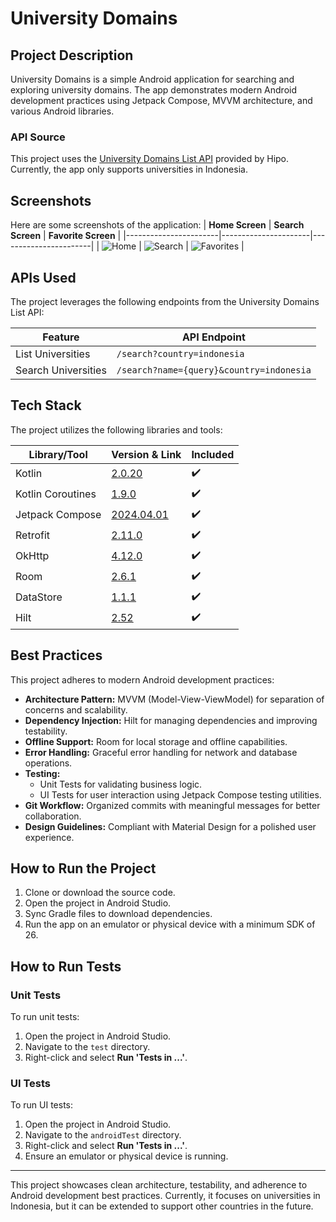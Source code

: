 # University Domains

## Project Description
University Domains is a simple Android application for searching and exploring university domains. The app demonstrates modern Android development practices using Jetpack Compose, MVVM architecture, and various Android libraries.

### API Source
This project uses the [University Domains List API](https://github.com/Hipo/university-domains-list-api?tab=readme-ov-file) provided by Hipo. Currently, the app only supports universities in Indonesia.

## Screenshots
Here are some screenshots of the application:
| **Home Screen**      | **Search Screen**    | **Favorite Screen** |
|-----------------------|----------------------|-----------------------|
| ![Home](screenshots/home.png) | ![Search](screenshots/search.png) | ![Favorites](screenshots/favorite.png) |

## APIs Used
The project leverages the following endpoints from the University Domains List API:

| Feature             | API Endpoint                             |
|---------------------|------------------------------------------|
| List Universities   | `/search?country=indonesia`              |
| Search Universities | `/search?name={query}&country=indonesia` |

## Tech Stack
The project utilizes the following libraries and tools:

| Library/Tool        | Version & Link                                                                               | Included |
|---------------------|----------------------------------------------------------------------------------------------|----------|
| Kotlin              | [2.0.20](https://kotlinlang.org/)                                                            | ✔️       |
| Kotlin Coroutines   | [1.9.0](https://kotlinlang.org/docs/coroutines-overview.html)                                | ✔️       |
| Jetpack Compose     | [2024.04.01](https://developer.android.com/jetpack/compose)                                  | ✔️       |
| Retrofit            | [2.11.0](https://square.github.io/retrofit/)                                                | ✔️       |
| OkHttp              | [4.12.0](https://square.github.io/okhttp/)                                                  | ✔️       |
| Room                | [2.6.1](https://developer.android.com/jetpack/androidx/releases/room)                       | ✔️       |
| DataStore           | [1.1.1](https://developer.android.com/topic/libraries/architecture/datastore)               | ✔️       |
| Hilt                | [2.52](https://developer.android.com/jetpack/androidx/releases/hilt)                        | ✔️       |

## Best Practices
This project adheres to modern Android development practices:
- **Architecture Pattern:** MVVM (Model-View-ViewModel) for separation of concerns and scalability.
- **Dependency Injection:** Hilt for managing dependencies and improving testability.
- **Offline Support:** Room for local storage and offline capabilities.
- **Error Handling:** Graceful error handling for network and database operations.
- **Testing:**
    - Unit Tests for validating business logic.
    - UI Tests for user interaction using Jetpack Compose testing utilities.
- **Git Workflow:** Organized commits with meaningful messages for better collaboration.
- **Design Guidelines:** Compliant with Material Design for a polished user experience.

## How to Run the Project
1. Clone or download the source code.
2. Open the project in Android Studio.
3. Sync Gradle files to download dependencies.
4. Run the app on an emulator or physical device with a minimum SDK of 26.
   
## How to Run Tests

### Unit Tests
To run unit tests:

1. Open the project in Android Studio.
2. Navigate to the `test` directory.
3. Right-click and select **Run 'Tests in ...'**.

### UI Tests
To run UI tests:

1. Open the project in Android Studio.
2. Navigate to the `androidTest` directory.
3. Right-click and select **Run 'Tests in ...'**.
4. Ensure an emulator or physical device is running.

---

This project showcases clean architecture, testability, and adherence to Android development best practices. Currently, it focuses on universities in Indonesia, but it can be extended to support other countries in the future.
